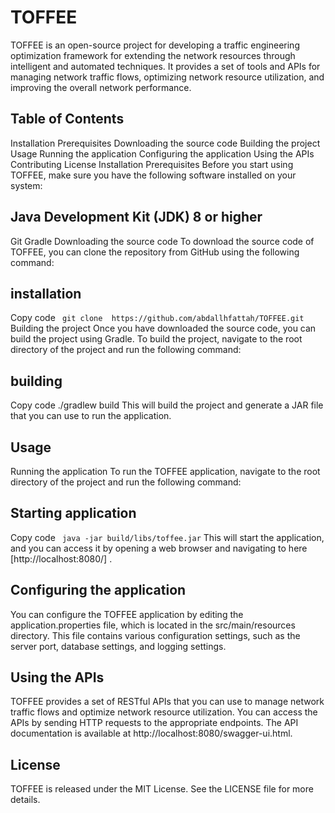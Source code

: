 # TOFFEE
TOFFEE is an open-source project for developing a traffic engineering optimization framework for extending the network resources through intelligent and automated techniques. It provides a set of tools and APIs for managing network traffic flows, optimizing network resource utilization, and improving the overall network performance.

## Table of Contents
Installation
Prerequisites
Downloading the source code
Building the project
Usage
Running the application
Configuring the application
Using the APIs
Contributing
License
Installation
Prerequisites
Before you start using TOFFEE, make sure you have the following software installed on your system:

## Java Development Kit (JDK) 8 or higher
Git
Gradle
Downloading the source code
To download the source code of TOFFEE, you can clone the repository from GitHub using the following command:

## installation
Copy code
``` git clone  https://github.com/abdallhfattah/TOFFEE.git```
Building the project
Once you have downloaded the source code, you can build the project using Gradle. To build the project, navigate to the root directory of the project and run the following command:

## building
Copy code
./gradlew build
This will build the project and generate a JAR file that you can use to run the application.

## Usage
Running the application
To run the TOFFEE application, navigate to the root directory of the project and run the following command:

## Starting application
Copy code
``` java -jar build/libs/toffee.jar```
This will start the application, and you can access it by opening a web browser and navigating to here [http://localhost:8080/] .

## Configuring the application
You can configure the TOFFEE application by editing the application.properties file, which is located in the src/main/resources directory. This file contains various configuration settings, such as the server port, database settings, and logging settings.

## Using the APIs
TOFFEE provides a set of RESTful APIs that you can use to manage network traffic flows and optimize network resource utilization. You can access the APIs by sending HTTP requests to the appropriate endpoints. The API documentation is available at http://localhost:8080/swagger-ui.html.

## License
TOFFEE is released under the MIT License. See the LICENSE file for more details.
